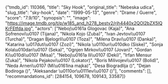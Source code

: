 {"tmdb_id": 110366, "title": "Sky Hook", "original_title": "Nebeska udica", "slug_title": "sky-hook", "date": "1999-05-13", "genre": "Drame / Guerre", "score": "7.9/10", "synopsis": "", "image": "https://image.tmdb.org/t/p/w185_and_h278_bestv2/rjh4440x2QOl2bZX5lQKrFEtfda.jpg", "actors": ["Neboj\u0161a Glogovac (Kaja)", "Ana Sofrenovi\u0107 (Tijana)", "Nikola Kojo (Zuba)", "Ivan Jevtovi\u0107 (Turcha)", "Dragan Bjelogrli\u0107 (Toza)", "Milena Dravi\u0107 (Danka)", "Katarina \u017duti\u0107 (Zozi)", "Nikola \u0110uri\u010dko (Siske)", "Sonja Kola\u010dari\u0107 (Seka)", "Ognjen Mirkovi\u0107 (Jovan)", "Gordan Ki\u010di\u0107 (Misa)", "Neboj\u0161a Ili\u0107 (Deki)", "Irfan Mensur (Zuka)", "Nikola Pejakovi\u0107 (Lokator)", "Boris Milivojevi\u0107 (Bolid)", "Neda Arneri\u0107 (Mi\u0161ina majka)", "Desa Biogradlija ()", "Dejan Bodiroga ()", "Aleksandar \u0110or\u0111evi\u0107 ()"], "comments": [], "recommandations_id": [284154, 109678, 109143, 33587]}